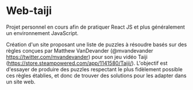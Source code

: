 # Web-taiji

Projet personnel en cours afin de pratiquer React JS et plus généralement un environnement JavaScript.

Création d'un site proposant une liste de puzzles à résoudre basés sur des règles conçues par Matthew VanDevander (@mvandevander https://twitter.com/mvandevander)
pour son jeu vidéo Taiji (https://store.steampowered.com/app/1141580/Taiji/). L'objectif est d'essayer de produire des puzzles respectant le plus fidèlement possible ces règles établies, 
et donc de trouver des solutions pour les adapter dans un site web.

